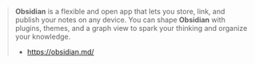 > **Obsidian** is a flexible and open app that lets you store, link, and publish your notes on any device. You can shape **Obsidian** with plugins, themes, and a graph view to spark your thinking and organize your knowledge.
> - https://obsidian.md/